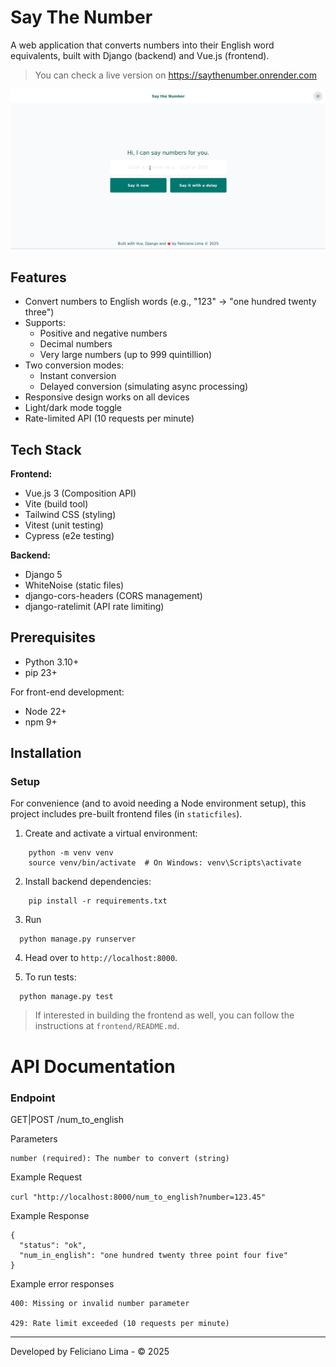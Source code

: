 # Say The Number

A web application that converts numbers into their English word equivalents, built with Django (backend) and Vue.js (frontend).

> You can check a live version on https://saythenumber.onrender.com

![Say the Number demo](demo.gif?raw=true "Say the Number demo")

## Features

- Convert numbers to English words (e.g., "123" → "one hundred twenty three")
- Supports:
  - Positive and negative numbers
  - Decimal numbers
  - Very large numbers (up to 999 quintillion)
- Two conversion modes:
  - Instant conversion
  - Delayed conversion (simulating async processing)
- Responsive design works on all devices
- Light/dark mode toggle
- Rate-limited API (10 requests per minute)

## Tech Stack

**Frontend:**
- Vue.js 3 (Composition API)
- Vite (build tool)
- Tailwind CSS (styling)
- Vitest (unit testing)
- Cypress (e2e testing)

**Backend:**
- Django 5
- WhiteNoise (static files)
- django-cors-headers (CORS management)
- django-ratelimit (API rate limiting)

## Prerequisites

- Python 3.10+
- pip 23+

For front-end development:
- Node 22+
- npm 9+

## Installation

### Setup

For convenience (and to avoid needing a Node environment setup), this project includes pre-built frontend files (in `staticfiles`).

1. Create and activate a virtual environment:
```
    python -m venv venv
    source venv/bin/activate  # On Windows: venv\Scripts\activate
```

2. Install backend dependencies:
```
    pip install -r requirements.txt
```

3. Run
```
  python manage.py runserver
```

4. Head over to ```http://localhost:8000```.

5. To run tests:
```
  python manage.py test
```

> If interested in building the frontend as well, you can follow the instructions at `frontend/README.md`.

# API Documentation
### Endpoint

GET|POST /num_to_english

Parameters

    number (required): The number to convert (string)

Example Request

`curl "http://localhost:8000/num_to_english?number=123.45"`

Example Response

```
{
  "status": "ok",
  "num_in_english": "one hundred twenty three point four five"
}
```

Example error responses

    400: Missing or invalid number parameter

    429: Rate limit exceeded (10 requests per minute)

---

Developed by Feliciano Lima - © 2025